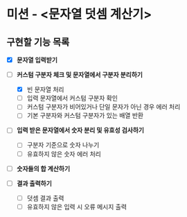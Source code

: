 # 미션 - <문자열 덧셈 계산기>

## 구현할 기능 목록

- [x] **문자열 입력받기**

- [ ] **커스텀 구분자 체크 및 문자열에서 구분자 분리하기**

  - [x] 빈 문자열 처리
  - [ ] 입력 문자열에서 커스텀 구분자 확인
  - [ ] 커스텀 구분자가 비어있거나 단일 문자가 아닌 경우 에러 처리
  - [ ] 기본 구분자와 커스텀 구분자가 있는 배열 반환

- [ ] **입력 받은 문자열에서 숫자 분리 및 유효성 검사하기**

  - [ ] 구분자 기준으로 숫자 나누기
  - [ ] 유효하지 않은 숫자 에러 처리

- [ ] **숫자들의 합 계산하기**
- [ ] **결과 출력하기**

  - [ ] 덧셈 결과 출력
  - [ ] 유효하지 않은 입력 시 오류 메시지 출력
